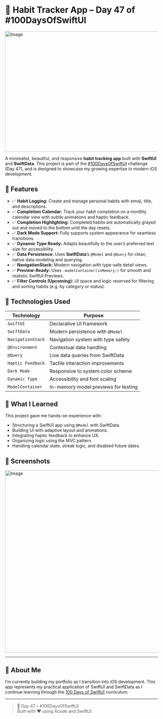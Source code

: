 # 🌱 Habit Tracker App – Day 47 of #100DaysOfSwiftUI

<img width="1584" height="396" alt="Image" src="https://github.com/user-attachments/assets/b837b92f-1196-4a2f-8d66-37964552a84d" /> 

A minimalist, beautiful, and responsive **habit tracking app** built with **SwiftUI** and **SwiftData**. This project is part of the [#100DaysOfSwiftUI](https://www.hackingwithswift.com/100/swiftui) challenge (Day 47), and is designed to showcase my growing expertise in modern iOS development.

## 📱 Features

- ✅ **Habit Logging:** Create and manage personal habits with emoji, title, and descriptions.
- ✅ **Completion Calendar:** Track your habit completion on a monthly calendar view with subtle animations and haptic feedback.
- ✅ **Completion Highlighting:** Completed habits are automatically grayed out and moved to the bottom until the day resets.
- ✅ **Dark Mode Support:** Fully supports system appearance for seamless transitions.
- ✅ **Dynamic Type Ready:** Adapts beautifully to the user’s preferred text size for accessibility.
- ✅ **Data Persistence:** Uses **SwiftData**’s `@Model` and `@Query` for clean, native data modeling and querying.
- ✅ **NavigationStack:** Modern navigation with type-safe detail views.
- ✅ **Preview-Ready:** Uses `.modelContainer(inMemory:)` for smooth and realistic SwiftUI Previews.
- ✅ **Filter Controls (Upcoming):** UI space and logic reserved for filtering and sorting habits (e.g. by category or status).

## 🔧 Technologies Used

| Technology       | Purpose                              |
|------------------|---------------------------------------|
| `SwiftUI`        | Declarative UI framework              |
| `SwiftData`      | Modern persistence with `@Model`      |
| `NavigationStack`| Navigation system with type safety    |
| `@Environment`   | Contextual data handling              |
| `@Query`         | Live data queries from SwiftData      |
| `Haptic Feedback`| Tactile interaction improvements      |
| `Dark Mode`      | Responsive to system color scheme     |
| `Dynamic Type`   | Accessibility and font scaling        |
| `ModelContainer` | In-memory model previews for testing  |

## 🧠 What I Learned

This project gave me hands-on experience with:

- Structuring a SwiftUI app using `@Model` with SwiftData.
- Building UI with adaptive layout and animations.
- Integrating haptic feedback to enhance UX.
- Organizing logic using the MVC pattern.
- Handling calendar state, streak logic, and disabled future dates.

## 📸 Screenshots

<img width="2000" height="600" alt="Image" src="https://github.com/user-attachments/assets/7d40cdcc-b220-41ca-86b9-7ca40c533c4f" />

---

## 💼 About Me

I’m currently building my portfolio as I transition into iOS development. This app represents my practical application of SwiftUI and SwiftData as I continue learning through the [100 Days of SwiftUI](https://www.hackingwithswift.com/100/swiftui) curriculum.

---

> 📆 Day 47 – #100DaysOfSwiftUI  
> Built with ❤️ using Xcode and SwiftUI.
